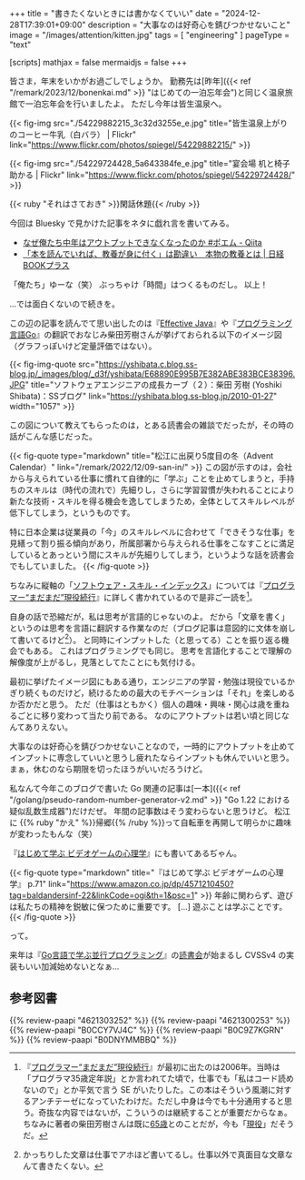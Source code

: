 +++
title = "書きたくないときには書かなくていい"
date =  "2024-12-28T17:39:01+09:00"
description = "大事なのは好奇心を錆びつかせないこと"
image = "/images/attention/kitten.jpg"
tags = [ "engineering" ]
pageType = "text"

[scripts]
  mathjax = false
  mermaidjs = false
+++

皆さま，年末をいかがお過ごしでしょうか。
勤務先は[昨年]({{< ref "/remark/2023/12/bonenkai.md" >}} "はじめての一泊忘年会")と同じく温泉旅館で一泊忘年会を行いましたよ。
ただし今年は皆生温泉へ。

{{< fig-img src="./54229882215_3c32d3255e_e.jpg" title="皆生温泉上がりのコーヒー牛乳（白バラ） | Flickr" link="https://www.flickr.com/photos/spiegel/54229882215/" >}}

{{< fig-img src="./54229724428_5a643384fe_e.jpg" title="宴会場 机と椅子助かる | Flickr" link="https://www.flickr.com/photos/spiegel/54229724428/" >}}

{{< ruby "それはさておき" >}}閑話休題{{< /ruby >}}

今回は Bluesky で見かけた記事をネタに戯れ言を書いてみる。

- [なぜ俺たち中年はアウトプットできなくなったのか #ポエム - Qiita](https://qiita.com/moroi/items/e39fb42172bfe2d4d209)
- [「本を読んでいれば、教養が身に付く」は勘違い　本物の教養とは | 日経BOOKプラス](https://bookplus.nikkei.com/atcl/column/121100449/121100003/)

「俺たち」ゆーな（笑） ぶっちゃけ「時間」はつくるものだし。
以上！

...では面白くないので続きを。

この辺の記事を読んでて思い出したのは『[Effective Java](https://www.amazon.co.jp/dp/4621303252?tag=baldandersinf-22&linkCode=ogi&th=1&psc=1)』や『[プログラミング言語Go](https://www.amazon.co.jp/dp/4621300253?tag=baldandersinf-22&linkCode=ogi&th=1&psc=1)』の翻訳でおなじみ柴田芳樹さんが挙げておられる以下のイメージ図（グラフっぽいけど定量評価ではない）。

{{< fig-img-quote src="https://yshibata.c.blog.ss-blog.jp/_images/blog/_d3f/yshibata/E68890E995B7E382ABE383BCE38396.JPG" title="ソフトウェアエンジニアの成長カーブ（２）：柴田 芳樹 (Yoshiki Shibata)：SSブログ" link="https://yshibata.blog.ss-blog.jp/2010-01-27" width="1057" >}}

この図について教えてもらったのは，とある読書会の雑談でだったが，その時の話がこんな感じだった。

{{< fig-quote type="markdown" title="松江に出戻り5度目の冬（Advent Calendar）" link="/remark/2022/12/09-san-in/" >}}
この図が示すのは，会社から与えられている仕事に慣れて自律的に「学ぶ」ことを止めてしまうと，手持ちのスキルは（時代の流れで）先細りし，さらに学習習慣が失われることにより新たな技術・スキルを得る機会を逸してしまうため，全体としてスキルレベルが低下してしまう，というものです。

特に日本企業は従業員の「今」のスキルレベルに合わせて「できそうな仕事」を見繕って割り振る傾向があり，所属部署から与えられる仕事をこなすことに満足しているとあっという間にスキルが先細りしてしまう，というような話を読書会でもしていました。
{{< /fig-quote >}}

ちなみに縦軸の「[ソフトウェア・スキル・インデックス](http://yshibata.blog.so-net.ne.jp/2010-01-11 "技術者のレベルとソフトウェア開発の難易度（２）")」については『[プログラマー“まだまだ”現役続行](https://www.amazon.co.jp/dp/B0CCY7VJ4C?tag=baldandersinf-22&linkCode=ogi&th=1&psc=1)』に詳しく書かれているので是非ご一読を[^p1]。

[^p1]: 『[プログラマー“まだまだ”現役続行](https://www.amazon.co.jp/dp/B0CCY7VJ4C?tag=baldandersinf-22&linkCode=ogi&th=1&psc=1)』が最初に出たのは2006年。当時は「プログラマ35歳定年説」とか言われてた頃で，仕事でも「私はコード読めないので」とか平気で言う SE がいたりした。この本はそういう風潮に対するアンチテーゼになっていたわけだ。ただし中身は今でも十分通用すると思う。奇抜な内容ではないが，こういうのは継続することが重要だからなぁ。ちなみに著者の柴田芳樹さんは既に[65歳](https://note.com/yoshiki_shibata/n/n86d730f758e5 "65歳になりました｜柴田 芳樹")とのことだが，今も「[現役](https://note.com/yoshiki_shibata/n/n1489871a51ac "カウシェでのAPI仕様整備と効率的なバックエンド開発の実現｜柴田 芳樹")」だそうだ。

自身の話で恐縮だが，私は思考が言語的じゃないのよ。
だから「文章を書く」というのは思考を言語に翻訳する作業なのだ（ブログ記事は意図的に文体を崩して書いてるけど[^w]）。
と同時にインプットした（と思ってる）ことを振り返る機会でもある。
これはプログラミングでも同じ。
思考を言語化することで理解の解像度が上がるし，見落としてたことにも気付ける。

[^w]: かっちりした文章は仕事でアホほど書いてるし。仕事以外で真面目な文章なんて書きたくない。

最初に挙げたイメージ図にもある通り，エンジニアの学習・勉強は現役でいるかぎり続くものだけど，続けるための最大のモチベーションは「それ」を楽しめるか否かだと思う。
ただ（仕事はともかく）個人の趣味・興味・関心は歳を重ねるごとに移り変わって当たり前である。
なのにアウトプットは若い頃と同じなんてありえない。

大事なのは好奇心を錆びつかせないことなので，一時的にアウトプットを止めてインプットに専念していいと思うし疲れたならインプットも休んでいいと思う。
まぁ，休むのなら期限を切ったほうがいいだろうけど。

私なんて今年このブログで書いた Go 関連の記事は[一本]({{< ref "/golang/pseudo-random-number-generator-v2.md" >}} "Go 1.22 における疑似乱数生成器")だけだぜ。
年間の記事数はそう変わらないと思うけど。
松江に {{% ruby "かえ" %}}帰郷{{% /ruby %}}って自転車を再開して明らかに趣味が変わったもんな（笑）

『[はじめて学ぶ ビデオゲームの心理学](https://www.amazon.co.jp/dp/B0C9Z7KGRN?tag=baldandersinf-22&linkCode=ogi&th=1&psc=1)』にも書いてあるぢゃん。

{{< fig-quote type="markdown" title="『はじめて学ぶ ビデオゲームの心理学』 p.71" link="https://www.amazon.co.jp/dp/4571210450?tag=baldandersinf-22&linkCode=ogi&th=1&psc=1" >}}
年齢に関わらず、遊びは私たちの精神を鋭敏に保つために重要です。 [...] 遊ぶことは学ぶことです。
{{< /fig-quote >}}

って。

来年は『[Go言語で学ぶ並行プログラミング](https://www.amazon.co.jp/dp/B0DNYMMBBQ?tag=baldandersinf-22&linkCode=ogi&th=1&psc=1)』の[読書会]が始まるし CVSSv4 の実装もいい加減始めないとなぁ...

[読書会]: https://technical-book-reading-2.connpass.com/event/337562/ "第1回『Go言語で学ぶ並行プログラミング』オンライン読書会 - connpass"

## 参考図書

{{% review-paapi "4621303252" %}} <!-- Effective Java 第3版 -->
{{% review-paapi "4621300253" %}} <!-- プログラミング言語Go -->
{{% review-paapi "B0CCY7VJ4C" %}} <!-- プログラマー"まだまだ"現役続行 -->
{{% review-paapi "B0C9Z7KGRN" %}} <!-- はじめて学ぶ ビデオゲームの心理学 Kindle 版 -->
{{% review-paapi "B0DNYMMBBQ" %}} <!-- Go言語で学ぶ並行プログラミング -->
